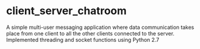 # client_server_chatroom
A simple multi-user messaging application where data communication takes place from one client to all the other clients connected to the server. Implemented threading and socket functions using Python 2.7
